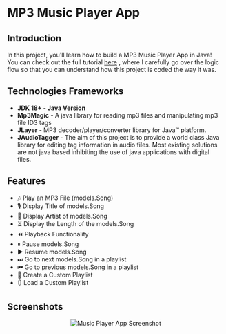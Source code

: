 <!--Project Name-->
<h1>MP3 Music Player App</h1>

<!--Introduction-->
<h2>Introduction</h2>
<p>In this project, you'll learn how to build a MP3 Music Player App in Java! You can check out the full tutorial <a href="https://www.youtube.com/watch?v=xf0aH2K3oJ4">here</a>
  , where I carefully go over the logic flow so that you can understand how this project is coded the way it was.
</p>

<!--Technologies/Frameworks-->
<h2>Technologies Frameworks</h2>
<ul>
  <li><b>JDK 18+ - Java Version</b></li>
  <li><b>Mp3Magic</b> - A java library for reading mp3 files and manipulating mp3 file ID3 tags</li>
  <li><b>JLayer</b> - MP3 decoder/player/converter library for Java™ platform. </li>
  <li><b>JAudioTagger</b> - The aim of this project is to provide a world class Java library for editing tag information in audio files. Most existing solutions are not java based inhibiting the use of java applications with digital files. </li>
</ul>

<!--Features-->
<h2>Features</h2>
<ul>
  <li>🎶 Play an MP3 File (models.Song)</li>
  <li>🎙 Display Title of models.Song</li>
  <li>👤 Display Artist of models.Song</li>
  <li>⏳ Display the Length of the models.Song</li>
  <li>⏪ Playback Functionality</li>
  <li>⏸ Pause models.Song</li>
    <li>▶ Resume models.Song</li>
  <li>⏭  Go to next models.Song in a playlist</li>
  <li>⏮  Go to previous models.Song in a playlist</li>
  <li>📃 Create a Custom Playlist</li>
  <li>🔃 Load a Custom Playlist</li>
</ul>


<!--Screenshots (GIFs/PNGs)-->
<h2>Screenshots</h2>
<p align="center">
  <img src="https://github.com/curadProgrammer/Java-Swing-MusicPlayer/blob/main/Screenshot_38.png" alt="Music Player App Screenshot">
</p>
